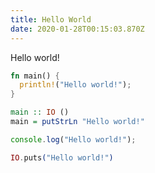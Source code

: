 ```yaml
---
title: Hello World
date: 2020-01-28T00:15:03.870Z
---
```


Hello world!

```rust
fn main() {
  println!("Hello world!");
}
```

```haskell
main :: IO ()
main = putStrLn "Hello world!"
```

```typescript
console.log("Hello world!");
```

```elixir
IO.puts("Hello world!")
```
